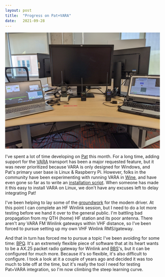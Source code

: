 ```yaml
---
layout: post
title:  "Progress on Pat+VARA"
date:   2021-09-28
---
```

![Two stations running VARA FM](/assets/2021-09-24-vara-fm.jpg)

I've spent a lot of time developing on [Pat](https://getpat.io/) this month. For a long time, adding
support for the [VARA](https://www.winlink.org/tags/vara) transport has been a major requested
feature, but it was never prioritized because VARA is only designed for Windows, and Pat's primary
user base is Linux & Raspberry Pi. However, folks in the community have been experimenting with
running VARA in [Wine](https://www.winehq.org/), and have even gone so far as to write an
[installation script](https://github.com/WheezyE/Winelink). When someone has made it this easy to
install VARA on Linux, we don't have any excuses left to delay integrating Pat!

I've been helping to lay some of the [groundwork](https://github.com/n8jja/Pat-Vara) for the modem
driver. At this point I can complete an HF Winlink session, but I need to do a lot more testing
before we hand it over to the general public. I'm battling bad propagation from my QTH (home) HF
station and its poor antenna. There aren't any VARA FM Winlink gateways within VHF distance, so I've
been forced to pursue setting up my own VHF Winlink RMS/gateway.

And that in turn has forced me to pursue a topic I've been avoiding for some time:
[BPQ](https://www.cantab.net/users/john.wiseman/Documents/index.html). It's an extremely flexible
piece of software that at its heart wants to be a AX.25 packet radio gateway for Winlink and
[BBS](https://en.wikipedia.org/wiki/Bulletin_board_system)'s, but it can be configured for much
more. Because it's so flexible, it's also difficult to configure. I took a look at it a couple of
years ago and decided it was too much to bite off at the time, but it's really the tool I need for
testing Pat+VARA integration, so I'm now climbing the steep learning curve.
